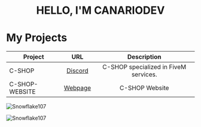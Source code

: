 <h1 align="center" style = "text-transform:uppercase">Hello, I'm canariodev</h1>

# My Projects
| Project        | URL           | Description |
| ------------- |:-------------:|:--------------:|
| C-SHOP      | [Discord](https://discord.gg/Td6GzBSU9y) | C-SHOP specialized in FiveM services. |
| C-SHOP-WEBSITE | [Webpage](https://maincode-shop.es/) | C-SHOP Website |

![Snowflake107](https://github-readme-stats.vercel.app/api?username=canariodev&show_icons=true&theme=tokyonight&hide=["issues"])

![Snowflake107](https://github-readme-stats.vercel.app/api/top-langs?username=canariodev&show_icons=true&theme=tokyonight&layout=compact)
